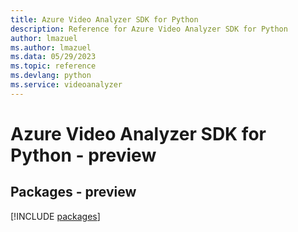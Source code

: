 ```yaml
---
title: Azure Video Analyzer SDK for Python
description: Reference for Azure Video Analyzer SDK for Python
author: lmazuel
ms.author: lmazuel
ms.data: 05/29/2023
ms.topic: reference
ms.devlang: python
ms.service: videoanalyzer
---
```

# Azure Video Analyzer SDK for Python - preview
## Packages - preview
[!INCLUDE [packages](video-analyzer-index.md)]